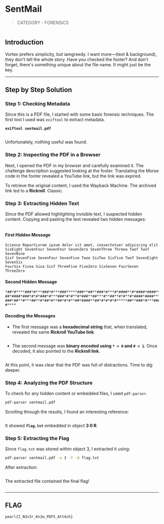 # SentMail

> CATEGORY - FORENSICS

<figure><img src="https://3066381948-files.gitbook.io/~/files/v0/b/gitbook-x-prod.appspot.com/o/spaces%2F1v4zpYg12djm83qExa3x%2Fuploads%2FEa27gyrnzNLySprgQqUR%2FPasted%20image%2020250308005652.png?alt=media&#x26;token=178e5c14-06e1-4ecf-a617-f899935abaed" alt=""><figcaption></figcaption></figure>

## Introduction

Vortex prefers simplicity, but iamgreedy. I want more—(text & background), they don’t tell the whole story. Have you checked the footer? And don't forget, there's something unique about the file name. It might just be the key.

***

## Step by Step Solution

### Step 1: Checking Metadata

Since this is a PDF file, I started with some basic forensic techniques. The first tool I used was `exiftool` to extract metadata.

<pre class="language-sh"><code class="lang-sh"><strong>exiftool sentmail.pdf
</strong></code></pre>

<figure><img src="https://3066381948-files.gitbook.io/~/files/v0/b/gitbook-x-prod.appspot.com/o/spaces%2F1v4zpYg12djm83qExa3x%2Fuploads%2FG2ID4EtmzeFC7lMGJ8h3%2FPasted%20image%2020250308010020.png?alt=media&#x26;token=b29e8767-415a-4b7c-b6f4-63ef46ad8b89" alt=""><figcaption></figcaption></figure>

Unfortunately, nothing useful was found.

### Step 2: Inspecting the PDF in a Browser

Next, I opened the PDF in my browser and carefully examined it. The challenge description suggested looking at the footer. Translating the Morse code in the footer revealed a YouTube link, but the link was expired.

To retrieve the original content, I used the Wayback Machine. The archived link led to a **Rickroll**. Classic.

### Step 3: Extracting Hidden Text

Since the PDF allowed highlighting invisible text, I suspected hidden content. Copying and pasting the text revealed two hidden messages:

<figure><img src="https://3066381948-files.gitbook.io/~/files/v0/b/gitbook-x-prod.appspot.com/o/spaces%2F1v4zpYg12djm83qExa3x%2Fuploads%2FLfAbF5XimBP65kfLG24g%2FPasted%20image%2020250308010308.png?alt=media&#x26;token=7854a0ed-51a9-4c4b-a3f0-fcec1dce3720" alt=""><figcaption></figcaption></figure>

#### First Hidden Message

```
Science ReportLorem ipsum dolor sit amet, consectetuer adipiscing elit
SixEight SevenFour SevenFour SevenZero SevenThree Threea Twof Twof SevenNine
Sixf SevenFive SevenFour SevenFive Twoe SixTwo SixFive Twof SevenEight SevenSix
FourSix Fivea Sixa Sixf ThreeFive FiveZero SixSeven FourSeven ThreeZero
```

#### Second Hidden Message

```
*##*#****###*#***###*#***###*****###**##**###*#***#*####**#*####*####**#*
##*####*###*#*#*###*#***###*#*#**#*###**##***#**##**#*#**#*####*####****
###*##**#***##**#*##*#**##*#*#**##*####**##*#*#*#*#*****##**###*#***###**#
#****
```

#### Decoding the Messages

* The first message was a **hexadecimal string** that, when translated, revealed the same **Rickroll YouTube link**.

<figure><img src="https://3066381948-files.gitbook.io/~/files/v0/b/gitbook-x-prod.appspot.com/o/spaces%2F1v4zpYg12djm83qExa3x%2Fuploads%2F5fazD2l5E2AweZYQlr97%2FPasted%20image%2020250308011232.png?alt=media&#x26;token=b904df6b-0695-4019-bd16-941667f3caea" alt=""><figcaption></figcaption></figure>

*   The second message was **binary encoded using `* = 0` and `# = 1`**. Once decoded, it also pointed to the **Rickroll link**.



<figure><img src="https://3066381948-files.gitbook.io/~/files/v0/b/gitbook-x-prod.appspot.com/o/spaces%2F1v4zpYg12djm83qExa3x%2Fuploads%2F8AmelMWJfPPzq9cYi2k8%2FPasted%20image%2020250308011434.png?alt=media&#x26;token=2f2aec38-a455-41da-8a2f-83bbe30dbb39" alt=""><figcaption></figcaption></figure>

At this point, it was clear that the PDF was full of distractions. Time to dig deeper.

### Step 4: Analyzing the PDF Structure

To check for any hidden content or embedded files, I used `pdf-parser`.

```sh
pdf-parser sentmail.pdf
```

Scrolling through the results, I found an interesting reference:

<figure><img src="https://3066381948-files.gitbook.io/~/files/v0/b/gitbook-x-prod.appspot.com/o/spaces%2F1v4zpYg12djm83qExa3x%2Fuploads%2Fd0S774CAXrKUAqlXheKj%2FPasted%20image%2020250308011823.png?alt=media&#x26;token=6cbf8d8b-70d4-4c6e-b420-e5b063a11c83" alt=""><figcaption></figcaption></figure>

It showed **`flag.txt`** embedded in object **3 0 R**.

### Step 5: Extracting the Flag

Since `flag.txt` was stored within object 3, I extracted it using:

```sh
pdf-parser sentmail.pdf -o 3 -f -d flag.txt
```

After extraction:

<figure><img src="https://3066381948-files.gitbook.io/~/files/v0/b/gitbook-x-prod.appspot.com/o/spaces%2F1v4zpYg12djm83qExa3x%2Fuploads%2FrdVKftP92RdStjGXj7uf%2FPasted%20image%2020250308012528.png?alt=media&#x26;token=1790eee8-3f52-46f1-a779-5b6068751d13" alt=""><figcaption></figcaption></figure>

The extracted file contained the final flag!

<figure><img src="https://3066381948-files.gitbook.io/~/files/v0/b/gitbook-x-prod.appspot.com/o/spaces%2F1v4zpYg12djm83qExa3x%2Fuploads%2FvN97bbmwUFyTcm17kFX8%2FPasted%20image%2020250308012547.png?alt=media&#x26;token=4dae2e0c-f8bb-47a4-8093-3e8377c14383" alt=""><figcaption></figcaption></figure>

***

## FLAG

```
pearl{I_N3v3r_Kn3w_PDF5_Att4ch}
```
